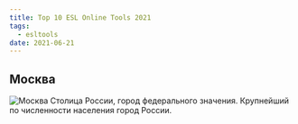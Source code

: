 ```yaml
---
title: Top 10 ESL Online Tools 2021
tags:  
  - esltools
date: 2021-06-21
---
```


## Москва
![Москва][moscow]
Столица России, город федерального значения. Крупнейший по численности населения город России.


[moscow]: https://traveltimes.ru/wp-content/uploads/2021/05/blobid1532423350796-scaled.jpg 
